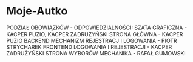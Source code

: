 # Moje-Autko

PODZIAŁ OBOWIĄZKÓW - ODPOWIEDZIALNOŚCI:
  SZATA GRAFICZNA - KACPER PUZIO, KACPER ZADRUŻYŃSKI
  STRONA GŁÓWNA - KACPER PUZIO
  BACKEND MECHANIZM REJESTRACJ I LOGOWANIA - PIOTR STRYCHAREK
  FRONTEND LOGOWANIA I REJESTRACJI - KACPER ZADRUŻYŃSKI
  STRONA WYBORÓW MECHANIKA - RAFAŁ GUMOWSKI
